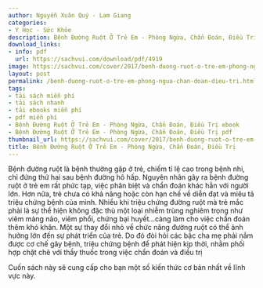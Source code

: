 ```yaml
---
author: Nguyễn Xuân Quý - Lam Giang
categories:
- Y Học - Sức Khỏe
description: Bệnh Đường Ruột Ở Trẻ Em - Phòng Ngừa, Chẩn Đoán, Điều Trị
download_links:
- info: pdf
  url: https://sachvui.com/download/pdf/4919
image: https://sachvui.com/cover/2017/benh-duong-ruot-o-tre-em-phong-ngua-chan-doan-dieu-tri.jpg
layout: post
permalink: /benh-duong-ruot-o-tre-em-phong-ngua-chan-doan-dieu-tri.html
tags:
- tải sách miễn phí
- tải sách nhanh
- tải ebooks miễn phí
- pdf miễn phí
- Bệnh Đường Ruột Ở Trẻ Em - Phòng Ngừa, Chẩn Đoán, Điều Trị ebook
- Bệnh Đường Ruột Ở Trẻ Em - Phòng Ngừa, Chẩn Đoán, Điều Trị pdf
thumbnail_url: https://sachvui.com/cover/2017/benh-duong-ruot-o-tre-em-phong-ngua-chan-doan-dieu-tri.jpg
title: Bệnh Đường Ruột Ở Trẻ Em - Phòng Ngừa, Chẩn Đoán, Điều Trị
---
```


 <div class="item-desc text-justify"> <p>Bệnh đường ruột là bệnh thường gặp ở trẻ, chiếm tỉ lệ cao trong bệnh nhi, chỉ đứng thứ hai sau bệnh đường hô hấp. Nguyên nhân gây ra bệnh đường ruột ở trẻ em rất phức tạp, việc phân biệt và chẩn đoán khác hẳn với người lớn. Hơn nữa, trẻ chưa có khả năng hoặc còn hạn chế về diễn đạt và miêu tả triệu chứng bệnh của mình. Nhiều khi triệu chứng đường ruột mà trẻ mắc phải là sự thể hiện không đặc thù một loại nhiễm trùng nghiêm trọng như viêm màng não, viêm phổi, chứng bại huyết…càng làm cho việc chẩn đoán thêm khó khăn. Một sự thay đổi nhỏ về chức năng đường ruột có thể ảnh hưởng lớn đến sự phát triển của trẻ. Do đó đòi hỏi các bậc cha mẹ phải nắm được cơ chế gây bệnh, triệu chứng bệnh để phát hiện kịp thời, nhằm phối hợp chặt chẽ với thầy thuốc trong việc chẩn đoán và điều trị</p><p>Cuốn sách này sẽ cung cấp cho bạn một số kiến thức cơ bản nhất về lĩnh vực này.</p> </div>